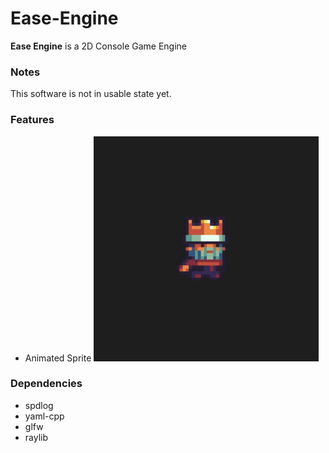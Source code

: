 # Ease-Engine

**Ease Engine** is a 2D Console Game Engine


### Notes
   This software is not in usable state yet.


### Features
   - Animated Sprite
   ![Animated Sprite 2D](https://raw.githubusercontent.com/Lexographics/Ease-Engine/main/.gh_resources/anim.gif)




### Dependencies
   - spdlog
   - yaml-cpp
   - glfw
   - raylib